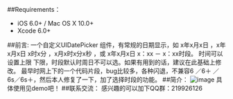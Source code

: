 ##Requirements：
- iOS 6.0+ / Mac OS X 10.0+
- Xcode 6.0+

##前言:
    一个自定义UIDatePicker 组件，有常规的日期显示，如 x年x月x日 ，x年x月x日  x时x分 ，x月x时x分x秒 ，或  x年x月x日   x：xx － x：xx时段。
时间可以设置上限 下限，时段默认时周日不可以选。如果有用到的话，建议在此基础上修改。
    最早时网上下的一个代码片段，bug比较多，各种闪退，不兼容6 ／6＋ ／6s／6s＋，然后本人修复了一下，加了选择时段的功能。
##简介：
![image](https://github.com/qiyer/UUDatePicker_Demo/blob/master/test.png)
具体使用见demo吧！
##联系交流：
感兴趣的可以加下QQ群：219926126
